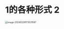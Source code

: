 # 1的各种形式 2

<img src="https://cvp.oss-cn-shanghai.aliyuncs.com/picgo/202402291735717.png" alt="image-20240229173531597" style="zoom:50%;" />
